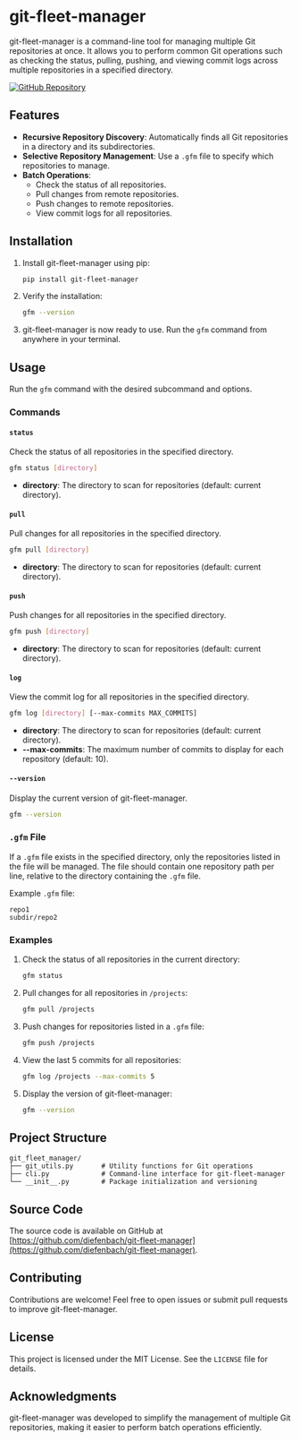 # git-fleet-manager

git-fleet-manager is a command-line tool for managing multiple Git repositories at once. It allows you to perform common Git operations such as checking the status, pulling, pushing, and viewing commit logs across multiple repositories in a specified directory.

[![GitHub Repository](https://img.shields.io/badge/GitHub-Repository-blue.svg)](https://github.com/diefenbach/git-fleet-manager)

## Features

- **Recursive Repository Discovery**: Automatically finds all Git repositories in a directory and its subdirectories.
- **Selective Repository Management**: Use a `.gfm` file to specify which repositories to manage.
- **Batch Operations**:
  - Check the status of all repositories.
  - Pull changes from remote repositories.
  - Push changes to remote repositories.
  - View commit logs for all repositories.

## Installation

1. Install git-fleet-manager using pip:
    ```bash
    pip install git-fleet-manager
    ```

2. Verify the installation:
    ```bash
    gfm --version
    ```

3. git-fleet-manager is now ready to use. Run the `gfm` command from anywhere in your terminal.


## Usage

Run the `gfm` command with the desired subcommand and options.

### Commands

#### `status`
Check the status of all repositories in the specified directory.

```bash
gfm status [directory]
```

- **directory**: The directory to scan for repositories (default: current directory).

#### `pull`
Pull changes for all repositories in the specified directory.

```bash
gfm pull [directory]
```

- **directory**: The directory to scan for repositories (default: current directory).

#### `push`
Push changes for all repositories in the specified directory.

```bash
gfm push [directory]
```

- **directory**: The directory to scan for repositories (default: current directory).

#### `log`
View the commit log for all repositories in the specified directory.

```bash
gfm log [directory] [--max-commits MAX_COMMITS]
```

- **directory**: The directory to scan for repositories (default: current directory).
- **--max-commits**: The maximum number of commits to display for each repository (default: 10).

#### `--version`
Display the current version of git-fleet-manager.

```bash
gfm --version
```

### `.gfm` File

If a `.gfm` file exists in the specified directory, only the repositories listed in the file will be managed. The file should contain one repository path per line, relative to the directory containing the `.gfm` file.

Example `.gfm` file:
```
repo1
subdir/repo2
```

### Examples

1. Check the status of all repositories in the current directory:
   ```bash
   gfm status
   ```

2. Pull changes for all repositories in `/projects`:
   ```bash
   gfm pull /projects
   ```

3. Push changes for repositories listed in a `.gfm` file:
   ```bash
   gfm push /projects
   ```

4. View the last 5 commits for all repositories:
   ```bash
   gfm log /projects --max-commits 5
   ```

5. Display the version of git-fleet-manager:
   ```bash
   gfm --version
   ```

## Project Structure

```
git_fleet_manager/
├── git_utils.py       # Utility functions for Git operations
├── cli.py             # Command-line interface for git-fleet-manager
└── __init__.py        # Package initialization and versioning
```

## Source Code

The source code is available on GitHub at [https://github.com/diefenbach/git-fleet-manager](https://github.com/diefenbach/git-fleet-manager).

## Contributing

Contributions are welcome! Feel free to open issues or submit pull requests to improve git-fleet-manager.

## License

This project is licensed under the MIT License. See the `LICENSE` file for details.

## Acknowledgments

git-fleet-manager was developed to simplify the management of multiple Git repositories, making it easier to perform batch operations efficiently.
